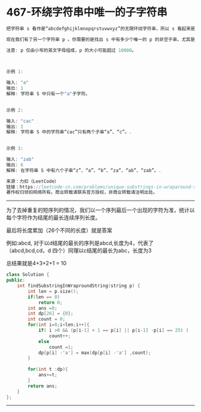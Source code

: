# 467-环绕字符串中唯一的子字符串

```c++
把字符串 s 看作是“abcdefghijklmnopqrstuvwxyz”的无限环绕字符串，所以 s 看起来是这样的："...zabcdefghijklmnopqrstuvwxyzabcdefghijklmnopqrstuvwxyzabcd....". 

现在我们有了另一个字符串 p 。你需要的是找出 s 中有多少个唯一的 p 的非空子串，尤其是当你的输入是字符串 p ，你需要输出字符串 s 中 p 的不同的非空子串的数目。 

注意: p 仅由小写的英文字母组成，p 的大小可能超过 10000。

 

示例 1:

输入: "a"
输出: 1
解释: 字符串 S 中只有一个"a"子字符。
 

示例 2:

输入: "cac"
输出: 2
解释: 字符串 S 中的字符串“cac”只有两个子串“a”、“c”。.
 

示例 3:

输入: "zab"
输出: 6
解释: 在字符串 S 中有六个子串“z”、“a”、“b”、“za”、“ab”、“zab”。.

来源：力扣（LeetCode）
链接：https://leetcode-cn.com/problems/unique-substrings-in-wraparound-string
著作权归领扣网络所有。商业转载请联系官方授权，非商业转载请注明出处。
```

---

为了去掉重复的短序列的情况，我们以一个序列最后一个出现的字符为准，统计以每个字符作为结尾的最长连续序列长度。

最后将长度累加（26个不同的长度）就是答案

例如:abcd, 对于以d结尾的最长的序列是abcd,长度为4，代表了（abcd,bcd,cd，d 四个）同理以c结尾的最长为abc，长度为3

总结果就是4+3+2+1 = 10

```c++
class Solution {
public:
    int findSubstringInWraproundString(string p) {
        int len = p.size();
        if(len == 0)
            return 0;
        int ans =0;
        int dp[26] = {0};
        int count = 0;
        for(int i=0;i<len;i++){
            if( i >0 && (p[i-1] + 1 == p[i] || p[i-1] -p[i] == 25) )
                count++;
            else
                count =1;
            dp[p[i] -'a'] = max(dp[p[i] -'a'] ,count);
        }
        
        for(int t :dp){
            ans+=t;
        }
        return ans;
    }
};
```

---




